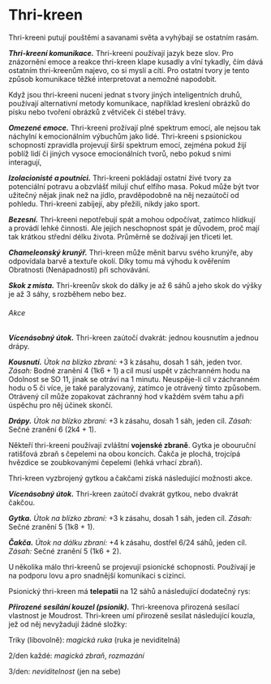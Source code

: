 # Thri-kreen
  
Thri-kreeni putují pouštěmi a savanami světa a vyhýbají se ostatním rasám.
  
***Thri-kreení komunikace.*** Thri-kreeni používají jazyk beze slov. Pro znázornění emoce a reakce thri-kreen klape kusadly a vlní tykadly, čím dává ostatním thri-kreenům najevo, co si myslí a cítí. Pro ostatní tvory je tento způsob komunikace těžké interpretovat a nemožné napodobit.
  
Když jsou thri-kreeni nuceni jednat s tvory jiných inteligentních druhů, používají alternativní metody komunikace, například kreslení obrázků do písku nebo tvoření obrázků z větviček či stébel trávy.
  
***Omezené emoce.*** Thri-kreeni prožívají plné spektrum emocí, ale nejsou tak náchylní k emocionálním výbuchům jako lidé. Thri-kreeni s psionickou schopností zpravidla projevují širší spektrum emocí, zejména pokud žijí poblíž lidí či jiných vysoce emocionálních tvorů, nebo pokud s nimi interagují,
  
***Izolacionisté a poutníci.*** Thri-kreeni pokládají ostatní živé tvory za potenciální potravu a obzvlášť milují chuť elfího masa. Pokud může být tvor užitečný nějak jinak než na jídlo, pravděpodobně na něj nezaútočí od pohledu. Thri-kreeni zabíjejí, aby přežili, nikdy jako sport.
  
***Bezesní.*** Thri-kreeni nepotřebují spát a mohou odpočívat, zatímco hlídkují a provádí lehké činnosti. Ale jejich neschopnost spát je důvodem, proč mají tak krátkou střední délku života. Průměrně se dožívají jen třiceti let.

<Monster 
    title="Thri-kreen"
    subtitle="Střední humanoid (thri-kreen), chaoticky neutrální"
    armor-class="15 (přirozená zbroj)"
    hit-points="33 (6k8 + 6)"
    speed="8 sáhů"
    str="12 (+1)"
    dex="15 (+2)"
    con="13 (+1)"
    int="8 (-1)"
    wis="12 (+1)"
    cha="7 (-2)"
    saving-throws=""
    skills="Nenápadnost +4, Přežití +3, Vnímání +3"
    damage-vulnerabilities=""
    damage-resistances=""
    damage-immunities=""
    condition-immunities=""
    senses="vidění ve tmě 12 sáhů, pasivní Vnímání 13"
    languages="thri-kreenština"
    challenge="1 (200 ZK)"
    >
 
***Chameleonský krunýř.*** Thri-kreen může měnit barvu svého krunýře, aby odpovídala barvě a textuře okolí. Díky tomu má výhodu k ověřením Obratnosti (Nenápadnosti) při schovávání.
  
***Skok z místa.*** Thri-kreenův skok do dálky je až 6 sáhů a jeho skok do výšky je až 3 sáhy, s rozběhem nebo bez.
  
###### Akce
  
***Vícenásobný útok.*** Thri-kreen zaútočí dvakrát: jednou kousnutím a jednou drápy.
  
***Kousnutí.*** *Útok na blízko zbraní:* +3 k zásahu, dosah 1 sáh, jeden tvor. *Zásah:* Bodné zranění 4 (1k6 + 1) a cíl musí uspět v záchranném hodu na Odolnost se SO 11, jinak se otráví na 1 minutu. Neuspěje-li cíl v záchranném hodu o 5 či více, je také paralyzovaný, zatímco je otrávený tímto způsobem. Otrávený cíl může zopakovat záchranný hod v každém svém tahu a při úspěchu pro něj účinek skončí.
  
***Drápy.*** *Útok na blízko zbraní:* +3 k zásahu, dosah 1 sáh, jeden cíl. *Zásah:* Sečné zranění 6 (2k4 + 1).

</Monster>    
  
<Card header="Varianta: Zbraně a psionika thri-kreenů">
  
Někteří thri-kreeni používají zvláštní **vojenské zbraně**. Gytka je obouruční ratišťová zbraň s čepelemi na obou koncích. Čakča je plochá, trojcípá hvězdice se zoubkovanými čepelemi (lehká vrhací zbraň).
  
Thri-kreen vyzbrojený gytkou a čakčami získá následující možnosti akce.
  
***Vícenásobný útok.*** Thri-kreen zaútočí dvakrát gytkou, nebo dvakrát čakčou.
  
***Gytka.*** *Útok na blízko zbraní:* +3 k zásahu, dosah 1 sáh, jeden cíl. *Zásah:* Sečné zranění 5 (1k8 + 1).
  
***Čakča.*** *Útok na dálku zbraní:* +4 k zásahu, dostřel 6/24 sáhů, jeden cíl. *Zásah:* Sečné zranění 5 (1k6 + 2).
  
U několika málo thri-kreenů se projevují psionické schopnosti. Používají je na podporu lovu a pro snadnější komunikaci s cizinci.
  
Psionický thri-kreen má **telepatii** na 12 sáhů a následující dodatečný rys:
  
***Přirozené sesílání kouzel (psionik).*** Thri-kreenova přirozená sesílací vlastnost je Moudrost. Thri-kreen umí přirozeně sesílat následující kouzla, jež od něj nevyžadují žádné složky:
  
Triky (libovolně): *magická ruka* (ruka je neviditelná)
  
2/den každé: *magická zbraň*, *rozmazání*
  
3/den: *neviditelnost* (jen na sebe)

</Card>
